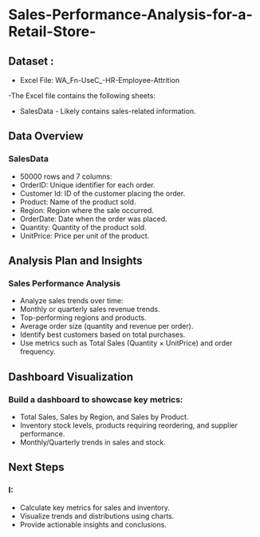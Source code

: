 # Sales-Performance-Analysis-for-a-Retail-Store-
## Dataset : 
- Excel File: WA_Fn-UseC_-HR-Employee-Attrition
  
-The Excel file contains the following sheets:

- SalesData - Likely contains sales-related information.

## Data Overview
### SalesData
- 50000 rows and 7 columns:
- OrderID: Unique identifier for each order.
- Customer Id: ID of the customer placing the order.
- Product: Name of the product sold.
- Region: Region where the sale occurred.
- OrderDate: Date when the order was placed.
- Quantity: Quantity of the product sold.
- UnitPrice: Price per unit of the product.

## Analysis Plan and Insights
### Sales Performance Analysis
- Analyze sales trends over time:
- Monthly or quarterly sales revenue trends.
- Top-performing regions and products.
- Average order size (quantity and revenue per order).
- Identify best customers based on total purchases.
- Use metrics such as Total Sales (Quantity × UnitPrice) and order frequency.

## Dashboard Visualization
### Build a dashboard to showcase key metrics:
- Total Sales, Sales by Region, and Sales by Product.
- Inventory stock levels, products requiring reordering, and supplier performance.
- Monthly/Quarterly trends in sales and stock.

## Next Steps
### I:

- Calculate key metrics for sales and inventory.
- Visualize trends and distributions using charts.
- Provide actionable insights and conclusions.
